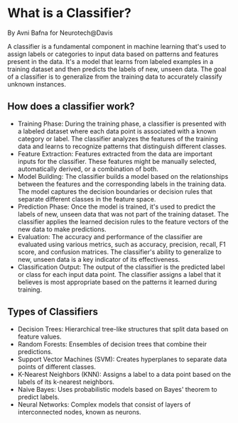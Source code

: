 # What is a Classifier?

By Avni Bafna for Neurotech@Davis

A classifier is a fundamental component in machine learning that's used to assign labels or categories to input data based on patterns and features present in the data. It's a model that learns from labeled examples in a training dataset and then predicts the labels of new, unseen data. The goal of a classifier is to generalize from the training data to accurately classify unknown instances.

## How does a classifier work?
- Training Phase:
During the training phase, a classifier is presented with a labeled dataset where each data point is associated with a known category or label.
The classifier analyzes the features of the training data and learns to recognize patterns that distinguish different classes.
- Feature Extraction:
Features extracted from the data are important inputs for the classifier. These features might be manually selected, automatically derived, or a combination of both.
- Model Building:
The classifier builds a model based on the relationships between the features and the corresponding labels in the training data.
The model captures the decision boundaries or decision rules that separate different classes in the feature space.
- Prediction Phase:
Once the model is trained, it's used to predict the labels of new, unseen data that was not part of the training dataset.
The classifier applies the learned decision rules to the feature vectors of the new data to make predictions.
- Evaluation:
The accuracy and performance of the classifier are evaluated using various metrics, such as accuracy, precision, recall, F1 score, and confusion matrices.
The classifier's ability to generalize to new, unseen data is a key indicator of its effectiveness.
- Classification Output:
The output of the classifier is the predicted label or class for each input data point.
The classifier assigns a label that it believes is most appropriate based on the patterns it learned during training.

## Types of Classifiers
- Decision Trees: Hierarchical tree-like structures that split data based on feature values.
- Random Forests: Ensembles of decision trees that combine their predictions.
- Support Vector Machines (SVM): Creates hyperplanes to separate data points of different classes.
- K-Nearest Neighbors (KNN): Assigns a label to a data point based on the labels of its k-nearest neighbors.
- Naive Bayes: Uses probabilistic models based on Bayes' theorem to predict labels.
- Neural Networks: Complex models that consist of layers of interconnected nodes, known as neurons.
